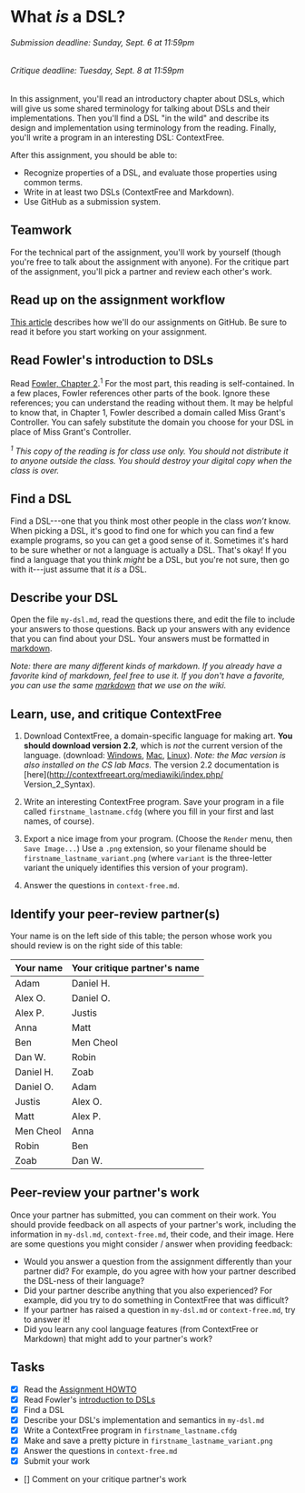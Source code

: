 [Assignment HOWTO]: https://github.com/hmc-cs111-fall2015/hmc-cs111-fall2015.github.io/wiki/Assignment-HOWTO
[Fowler]: https://sakai.claremont.edu/access/content/group/CX_mtg_85077/Fowler_Chapter2.pdf
[markdown]: https://github.com/adam-p/markdown-here/wiki/Markdown-Cheatsheet

# What _is_ a DSL?
###### _Submission deadline: Sunday, Sept. 6 at 11:59pm_
###### _Critique deadline: Tuesday, Sept. 8 at 11:59pm_

In this assignment, you'll read an introductory chapter about DSLs, which will 
give us some shared terminology for talking about DSLs and their 
implementations. Then you'll find a DSL "in the wild" and describe its design 
and implementation using terminology from the reading. Finally, you'll write a
program in an interesting DSL: ContextFree.

After this assignment, you should be able to:

- Recognize properties of a DSL, and evaluate those properties using common 
terms.
- Write in at least two DSLs (ContextFree and Markdown).
- Use GitHub as a submission system.

## Teamwork
For the technical part of the assignment, you'll work by yourself (though you're
free to talk about the assignment with anyone). For the critique part of the
assignment, you'll pick a partner and review each other's work.

## Read up on the assignment workflow
[This article][Assignment HOWTO] describes how we'll do our assignments on
GitHub. Be sure to read it before you start working on your assignment.

## Read Fowler's introduction to DSLs
Read [Fowler, Chapter 2][Fowler].<sup>1</sup> For the most part, this reading is 
self-contained. In a few places, Fowler references other parts of the book. 
Ignore these references; you can understand the reading without them. It may be 
helpful to know that, in Chapter 1, Fowler described a domain called Miss 
Grant's Controller. You can safely substitute the domain you choose for your DSL 
in place of Miss Grant's Controller. 

_<sup>1</sup> This copy of the reading is for class use only. You should not distribute
 it to anyone outside the class. You should destroy your digital copy when the 
 class is over._

## Find a DSL
Find a DSL---one that you think most other people in the class *won’t* know. 
When picking a DSL, it's good to find one for which you can find a few 
example programs, so you can get a good sense of it. Sometimes it's hard to be 
sure whether or not a language is actually a DSL. That's okay! If you find a 
language that you think *might* be a DSL, but you're not sure, then go with 
it---just assume that it *is* a DSL.

## Describe your DSL
Open the file `my-dsl.md`, read the questions there, and edit the file to
include your answers to those questions. Back up your answers with any evidence 
that you can find about your DSL. Your answers must be formatted in [markdown].

_Note: there are many different kinds of markdown. If you already have a
favorite kind of markdown, feel free to use it. If you don't have a favorite,
you can use the same [markdown] that we use on the wiki._

## Learn, use, and critique ContextFree
1. Download ContextFree, a domain-specific language for making art. **You should
download version 2.2**, which is _not_ the current version of the language.
(download: [Windows](http://www.contextfreeart.org/download/ContextFreeInstall2.2.2.exe), 
[Mac](http://www.contextfreeart.org/download/ContextFree2.2.2.dmg),
[Linux](http://www.contextfreeart.org/download/ContextFreeSource2.2.2.tgz)).
_Note: the Mac version is also installed on the CS lab Macs._ The version 2.2
documentation is 
[here](http://contextfreeart.org/mediawiki/index.php/ Version_2_Syntax).

2. Write an interesting ContextFree program. Save your program in a file called
`firstname_lastname.cfdg` (where you fill in your first and last names, of
course).

3. Export a nice image from your program. (Choose the `Render` menu, then `Save
Image...`) Use a `.png` extension, so your filename should be `
firstname_lastname_variant.png` (where `variant` is the three-letter variant the
uniquely identifies this version of your program).

4. Answer the questions in `context-free.md`.

## Identify your peer-review partner(s)
Your name is on the left side of this table; the person whose work you should review is on the right side of this table:

| Your name   | Your critique partner's name |
| ----------- | ---------------------------  |
| Adam        | Daniel H.                    |
| Alex O.     | Daniel O.                    |
| Alex P.     | Justis                       |
| Anna        | Matt                         |
| Ben         | Men Cheol                    |
| Dan W.      | Robin                        |
| Daniel H.   | Zoab                         |
| Daniel O.   | Adam                         |
| Justis      | Alex O.                      |
| Matt        | Alex P.                      |
| Men Cheol   | Anna                         |
| Robin       | Ben                          |
| Zoab        | Dan W.                       |


## Peer-review your partner's work
Once your partner has submitted, you can comment on their work. You should
provide feedback on all aspects of your partner's work, including the
information in `my-dsl.md`, `context-free.md`, their code, and their image. Here
are some questions you might consider / answer when providing feedback:

- Would you answer a question from the assignment differently than your partner
did? For example, do you agree with how your partner described the DSL-ness of
their language?
- Did your partner describe anything that you also experienced? For example, did
you try to do something in ContextFree that was difficult?
- If your partner has raised a question in `my-dsl.md` or `context-free.md`,
try to answer it!
- Did you learn any cool language features (from ContextFree or Markdown) that
might add to your partner's work?

## Tasks

- [x] Read the [Assignment HOWTO]
- [x] Read Fowler's [introduction to DSLs][Fowler]
- [x] Find a DSL
- [x] Describe your DSL's implementation and semantics in `my-dsl.md`
- [x] Write a ContextFree program in `firstname_lastname.cfdg`
- [x] Make and save a pretty picture in `firstname_lastname_variant.png`
- [x] Answer the questions in `context-free.md`
- [x] Submit your work
- [] Comment on your critique partner's work

